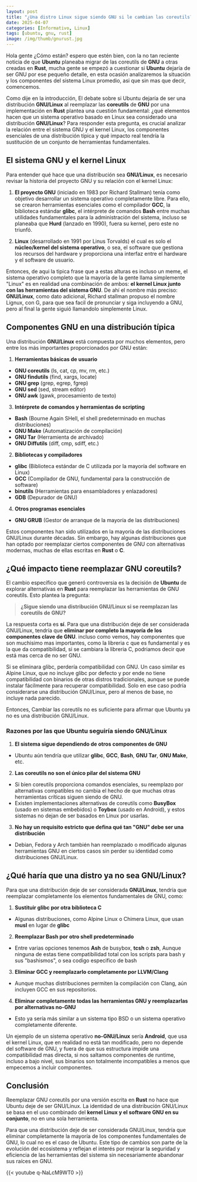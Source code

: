```yaml
---
layout: post
title: "¿Una distro Linux sigue siendo GNU si le cambian las coreutils?"
date: 2025-04-07
categories: [Informativo, Linux]
tags: [ubuntu, gnu, rust]
image: /img/thumb/gnurust.jpg
---
```


Hola gente ¿Cómo están? espero que estén bien, con la no tan reciente noticia de que **Ubuntu** planeaba migrar de las coreutils de **GNU** a otras creadas en **Rust**, mucha gente se empezó a cuestionar si **Ubuntu** dejaría de ser GNU por ese pequeño detalle, en esta ocasión analizaremos la situación y los componentes del sistema Linux promedio, asi que sin mas que decir, comencemos.

Como dije en la introducción, El debate sobre si Ubuntu dejaría de ser una distribución **GNU/Linux** al reemplazar las **coreutils** de **GNU** por una implementación en **Rust** plantea una cuestión fundamental: ¿qué elementos hacen que un sistema operativo basado en Linux sea considerado una distribución **GNU/Linux**? Para responder esta pregunta, es crucial analizar la relación entre el sistema GNU y el kernel Linux, los componentes esenciales de una distribución típica y qué impacto real tendría la sustitución de un conjunto de herramientas fundamentales.

## **El sistema GNU y el kernel Linux**

Para entender qué hace que una distribución sea **GNU/Linux**, es necesario revisar la historia del proyecto GNU y su relación con el kernel Linux:

1. **El proyecto GNU** (iniciado en 1983 por Richard Stallman) tenía como objetivo desarrollar un sistema operativo completamente libre. Para ello, se crearon herramientas esenciales como el compilador **GCC**, la biblioteca estándar **glibc**, el intérprete de comandos **Bash** entre muchas utilidades fundamentales para la administración del sistema, incluso se planeaba que **Hurd** (lanzado en 1990), fuera su kernel, pero este no triunfó.

2. **Linux** (desarrollado en 1991 por Linus Torvalds) el cual es solo el **núcleo/kernel del sistema operativo**, o sea, el software que gestiona los recursos del hardware y proporciona una interfaz entre el hardware y el software de usuario.

Entonces, de aqui la tipica frase que a estas alturas es incluso un meme, el sistema operativo completo que la mayoría de la gente llama simplemente "Linux" es en realidad una combinación de ambos: **el kernel Linux junto con las herramientas del sistema GNU**. De ahí el nombre más preciso: **GNU/Linux**, como dato adicional, Richard stallman propuso el nombre Lignux, con G, para que sea facil de pronunciar y siga incluyendo a GNU, pero al final la gente siguió llamandolo simplemente Linux.

## **Componentes GNU en una distribución típica**

Una distribución **GNU/Linux** está compuesta por muchos elementos, pero entre los más importantes proporcionados por GNU están:

1. **Herramientas básicas de usuario**
- **GNU coreutils** (ls, cat, cp, mv, rm, etc.) 
- **GNU findutils** (find, xargs, locate)
- **GNU grep** (grep, egrep, fgrep) 
- **GNU sed** (sed, stream editor)
- **GNU awk** (gawk, procesamiento de texto)

3. **Intérprete de comandos y herramientas de scripting**
- **Bash** (Bourne Again SHell, el shell predeterminado en muchas distribuciones)
- **GNU Make** (Automatización de compilación) 
- **GNU Tar** (Herramienta de archivado)
- **GNU Diffutils** (diff, cmp, sdiff, etc.)

2. **Bibliotecas y compiladores**
- **glibc** (Biblioteca estándar de C utilizada por la mayoría del software en Linux)
- **GCC** (Compilador de GNU, fundamental para la construcción de software)
- **binutils** (Herramientas para ensambladores y enlazadores)
- **GDB** (Depurador de GNU)

4. **Otros programas esenciales**
- **GNU GRUB** (Gestor de arranque de la mayoría de las distribuciones)

Estos componentes han sido utilizados en la mayoría de las distribuciones GNU/Linux durante décadas. Sin embargo, hay algunas distribuciones que han optado por reemplazar ciertos componentes de GNU con alternativas modernas, muchas de ellas escritas en **Rust** o **C**.

## **¿Qué impacto tiene reemplazar GNU coreutils?**

El cambio específico que generó controversia es la decisión de **Ubuntu** de explorar alternativas en **Rust** para reemplazar las herramientas de GNU coreutils. Esto plantea la pregunta:

> **¿Sigue siendo una distribución GNU/Linux si se reemplazan las coreutils de GNU?**

La respuesta corta es **sí**. Para que una distribución deje de ser considerada GNU/Linux, tendría que **eliminar por completo la mayoría de los componentes clave de GNU**. incluso como vemos, hay componentes que son muchisimo mas importantes, como la libreria c que es fundamental y es la que da compatibilidad, si se cambiara la libreria C, podriamos decir que está mas cerca de no ser GNU.

Si se eliminara glibc, perdería compatibilidad con GNU. Un caso similar es Alpine Linux, que no incluye glibc por defecto y por ende no tiene compatibilidad con binarios de otras distros tradicionales, aunque se puede instalar fácilmente para recuperar compatibilidad. Solo en ese caso podría considerarse una distribución GNU/Linux, pero al menos de base, no incluye nada parecido.

Entonces, Cambiar las coreutils no es suficiente para afirmar que Ubuntu ya no es una distribución GNU/Linux.

### **Razones por las que Ubuntu seguiría siendo GNU/Linux**

1. **El sistema sigue dependiendo de otros componentes de GNU** 
- Ubuntu aún tendría que utilizar **glibc**, **GCC**, **Bash**, **GNU Tar**, **GNU Make**, etc.

2. **Las coreutils no son el único pilar del sistema GNU**
- Si bien coreutils proporciona comandos esenciales, su reemplazo por alternativas compatibles no cambia el hecho de que muchas otras herramientas críticas siguen siendo de GNU.
- Existen implementaciones alternativas de coreutils como **BusyBox** (usado en sistemas embebidos) o **Toybox** (usado en Android), y estos sistemas no dejan de ser basados en Linux por usarlas.

3. **No hay un requisito estricto que defina qué tan "GNU" debe ser una distribución** 
- Debian, Fedora y Arch también han reemplazado o modificado algunas herramientas GNU en ciertos casos sin perder su identidad como distribuciones GNU/Linux.

## **¿Qué haría que una distro ya no sea GNU/Linux?**

Para que una distribución deje de ser considerada **GNU/Linux**, tendría que reemplazar completamente los elementos fundamentales de GNU, como:

1. **Sustituir glibc por otra biblioteca C**
- Algunas distribuciones, como Alpine Linux o Chimera Linux, que usan **musl** en lugar de **glibc**

2. **Reemplazar Bash por otro shell predeterminado**
- Entre varias opciones tenemos **Ash** de busybox, **tcsh** o **zsh**, Aunque ninguna de estas tiene compatibilidad total con los scripts para bash y sus "bashismos", o sea codigo especifico de bash

3. **Eliminar GCC y reemplazarlo completamente por LLVM/Clang**
- Aunque muchas distribuciones permiten la compilación con Clang, aún incluyen GCC en sus repositorios.

4. **Eliminar completamente todas las herramientas GNU y reemplazarlas por alternativas no-GNU** 
- Esto ya sería más similar a un sistema tipo BSD o un sistema operativo completamente diferente.

Un ejemplo de un sistema operativo **no-GNU/Linux** sería **Android**, que usa el kernel Linux, que en realidad no está tan modificado, pero no depende del software de GNU, y fuera de que sus estructura impide una compatibilidad mas directa, si nos saltamos componentes de runtime, incluso a bajo nivel, sus binarios son totalmente incompatibles a menos que empecemos a incluir componentes.

## **Conclusión**

Reemplazar GNU coreutils por una versión escrita en **Rust** no hace que Ubuntu deje de ser GNU/Linux. La identidad de una distribución GNU/Linux se basa en el uso combinado del **kernel Linux y el software GNU en su conjunto**, no en una sola herramienta.

Para que una distribución deje de ser considerada GNU/Linux, tendría que eliminar completamente la mayoría de los componentes fundamentales de GNU, lo cual no es el caso de Ubuntu. Este tipo de cambios son parte de la evolución del ecosistema y reflejan el interés por mejorar la seguridad y eficiencia de las herramientas del sistema sin necesariamente abandonar sus raíces en GNU.

{{< youtube q-NaLcM9WT0 >}}
